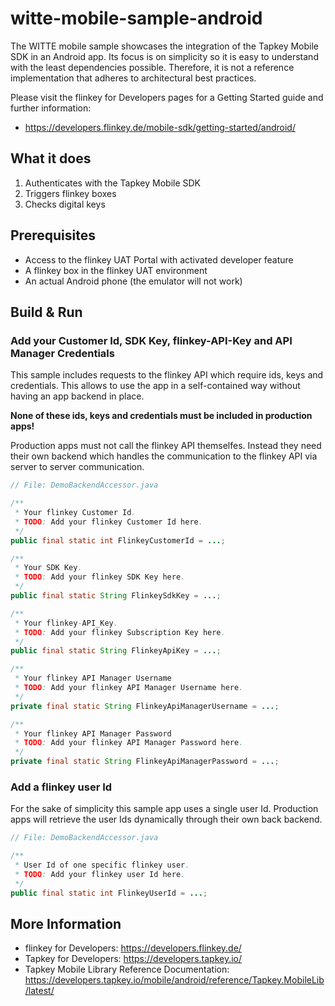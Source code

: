 # witte-mobile-sample-android

The WITTE mobile sample showcases the integration of the Tapkey Mobile SDK in an Android app. Its focus is on simplicity so it is easy to understand with the least dependencies possible. Therefore, it is not a reference implementation that adheres to architectural best practices.

Please visit the flinkey for Developers pages for a Getting Started guide and further information: 
* https://developers.flinkey.de/mobile-sdk/getting-started/android/

## What it does
1. Authenticates with the Tapkey Mobile SDK
2. Triggers flinkey boxes
3. Checks digital keys

## Prerequisites
* Access to the flinkey UAT Portal with activated developer feature
* A flinkey box in the flinkey UAT environment
* An actual Android phone (the emulator will not work)

## Build & Run

### Add your Customer Id, SDK Key, flinkey-API-Key and API Manager Credentials
This sample includes requests to the flinkey API which require ids, keys and credentials. This allows to use the app in a self-contained way without having an app backend in place. 

**None of these ids, keys and credentials must be included in production apps!** 

Production apps must not call the flinkey API themselfes. Instead they need their own backend which handles the communication to the flinkey API via server to server communication.

```java
// File: DemoBackendAccessor.java

/**
 * Your flinkey Customer Id.
 * TODO: Add your flinkey Customer Id here.
 */
public final static int FlinkeyCustomerId = ...;

/**
 * Your SDK Key.
 * TODO: Add your flinkey SDK Key here.
 */
public final static String FlinkeySdkKey = ...;

/**
 * Your flinkey-API_Key.
 * TODO: Add your flinkey Subscription Key here.
 */
public final static String FlinkeyApiKey = ...;

/**
 * Your flinkey API Manager Username
 * TODO: Add your flinkey API Manager Username here.
 */
private final static String FlinkeyApiManagerUsername = ...;

/**
 * Your flinkey API Manager Password
 * TODO: Add your flinkey API Manager Password here.
 */
private final static String FlinkeyApiManagerPassword = ...;
```

### Add a flinkey user Id
For the sake of simplicity this sample app uses a single user Id. Production apps will retrieve the user Ids dynamically through their own back backend.

```java
// File: DemoBackendAccessor.java

/**
 * User Id of one specific flinkey user.
 * TODO: Add your flinkey user Id here.
 */
public final static int FlinkeyUserId = ...;
```

## More Information
* flinkey for Developers: https://developers.flinkey.de/
* Tapkey for Developers: https://developers.tapkey.io/
* Tapkey Mobile Library Reference Documentation: https://developers.tapkey.io/mobile/android/reference/Tapkey.MobileLib/latest/